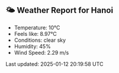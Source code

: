 <!-- WEATHER-START -->
## 🌤 Weather Report for Hanoi

- Temperature: 10°C
- Feels like: 8.97°C
- Conditions: clear sky
- Humidity: 45%
- Wind Speed: 2.29 m/s

Last updated: 2025-01-12 20:19:58 UTC
<!-- WEATHER-END -->
